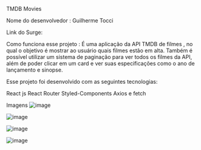 TMDB Movies

Nome do desenvolvedor :
Guilherme Tocci

Link do Surge:

Como funciona esse projeto :
É uma aplicação da API TMDB de filmes , no qual o objetivo é mostrar ao usuário quais filmes estão em alta.
Também é possível utilizar um sistema de paginação para ver todos os filmes da API, além de poder clicar em um card e ver suas especificações
como o ano de lançamento e sinopse.

Esse projeto foi desenvolvido com as seguintes tecnologias:

React js
React Router
Styled-Components
Axios e fetch

Imagens 
![image](https://user-images.githubusercontent.com/104547759/198753908-65f023cb-6b18-4ba5-b0f8-8615fb5ebd0c.png)


![image](https://user-images.githubusercontent.com/104547759/198753921-eec8b808-f19a-4cb7-8b49-fc4cbdff2531.png)


![image](https://user-images.githubusercontent.com/104547759/198753935-c67d30af-b06b-46c1-aace-1b31c3bf119f.png)


![image](https://user-images.githubusercontent.com/104547759/198753955-7b3ea972-1ea5-427e-8662-0ef7bbb21a7b.png)


